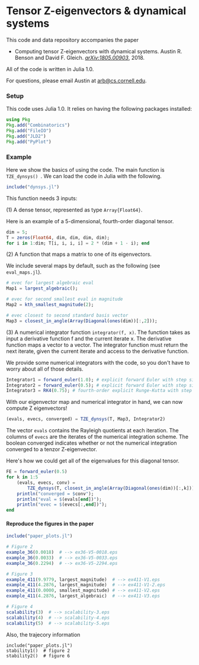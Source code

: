 # Tensor Z-eigenvectors & dynamical systems

This code and data repository accompanies the paper

- Computing tensor Z-eigenvectors with dynamical systems. Austin R. Benson and David F. Gleich. [*arXiv:1805.00903*](http://arxiv.org/abs/arXiv:1805.00903), 2018.

All of the code is written in Julia 1.0.

For questions, please email Austin at arb@cs.cornell.edu.

### Setup

This code uses Julia 1.0. It relies on having the following packages installed:

```julia
using Pkg
Pkg.add("Combinatorics")
Pkg.add("FileIO")
Pkg.add("JLD2")
Pkg.add("PyPlot")
```



### Example

Here we show the basics of using the code. The main function is `TZE_dynsys() `. We can load the code in Julia with the following.

```julia
include("dynsys.jl")
```

This function needs 3 inputs:

(1) A dense tensor, represented as type `Array{Float64}`.

Here is an example of a 5-dimensional, fourth-order diagonal tensor.

```julia
dim = 5;
T = zeros(Float64, dim, dim, dim, dim);
for i in 1:dim; T[i, i, i, i] = 2 * (dim + 1 - i); end
```

(2) A function that maps a matrix to one of its eigenvectors.

We include several maps by default, such as the following (see `eval_maps.jl`).

```julia
# evec for largest algebraic eval
Map1 = largest_algebraic();

# evec for second smallest eval in magnitude
Map2 = kth_smallest_magnitude(2);

# evec closest to second standard basis vector
Map3 = closest_in_angle(Array(Diagonal(ones(dim))[:,2]));
```

(3) A numerical integrator function `integrator(f, x)`. The function takes as input a derivative function f and the current iterate x. The derivative function maps a vector to a vector. The integrator function must return the next iterate, given the current iterate and access to the derivative function.

We provide some numerical integrators with the code, so you don't have to worry about all of those details.

```julia
Integrator1 = forward_euler(1.0); # explicit forward Euler with step size 1.0
Integrator2 = forward_euler(0.5); # explicit forward Euler with step size 0.5
Integrator3 = RK4(0.75); # fourth-order explicit Runge-Kutta with step size 0.75
```

With our eigenvector map and numerical integrator in hand, we can now compute Z eigenvectors!

```julia
(evals, evecs, converged) = TZE_dynsys(T, Map3, Integrator2)
```

The vector `evals` contains the Rayleigh quotients at each iteration. The columns of `evecs` are the iterates of the numerical integration scheme. The boolean converged indicates whether or not the numerical integration converged to a tenzor Z-eigenvector.

Here's how we could get all of the eigenvalues for this diagonal tensor.

```julia
FE = forward_euler(0.5)
for k in 1:5
	(evals, evecs, conv) =
    	TZE_dynsys(T, closest_in_angle(Array(Diagonal(ones(dim))[:,k])), FE);
	println("converged = $conv");
    println("eval = $(evals[end])");
    println("evec = $(evecs[:,end])");    
end
```



#### Reproduce the figures in the paper

```julia
include("paper_plots.jl")

# Figure 2
example_36(0.0018)  # --> ex36-V5-0018.eps
example_36(0.0033)  # --> ex36-V5-0033.eps
example_36(0.2294)  # --> ex36-V5-2294.eps

# Figure 3
example_411(9.9779, largest_magnitude)  # --> ex411-V1.eps
example_411(4.2876, largest_magnitude)  # --> ex411-V1-2.eps
example_411(0.0000, smallest_magnitude) # --> ex411-V2.eps
example_411(4.2876, largest_algebraic)  # --> ex411-V3.eps

# Figure 4
scalability(3)  # --> scalability-3.eps
scalability(4)  # --> scalability-4.eps
scalability(5)  # --> scalability-5.eps
```

Also, the trajecory information
```
include("paper_plots.jl")
stability1()  # figure 2
stability2()  # figure 6
```
